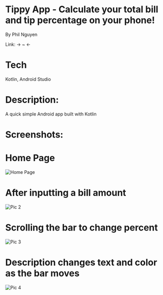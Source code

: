 # Tippy App - Calculate your total bill and tip percentage on your phone!

By Phil Nguyen

Link: -> ~ <-

# Tech
Kotlin, Android Studio


# Description:
A quick simple Android app built with Kotlin


# Screenshots:

# Home Page
![Home Page](https://imgur.com/xRXtNJW.png)

# After inputting a bill amount
![Pic 2](https://imgur.com/tlmrQJS.png)

# Scrolling the bar to change percent
![Pic 3](https://imgur.com/VCQ7KvE.png)

# Description changes text and color as the bar moves
![Pic 4](https://imgur.com/EeRMwfj.png)
